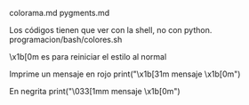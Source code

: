 colorama.md
pygments.md

Los códigos tienen que ver con la shell, no con python.
programacion/bash/colores.sh

\x1b[0m es para reiniciar el estilo al normal

Imprime un mensaje en rojo
print("\x1b[31m mensaje \x1b[0m")

En negrita
print("\033[1mm mensaje \x1b[0m")

